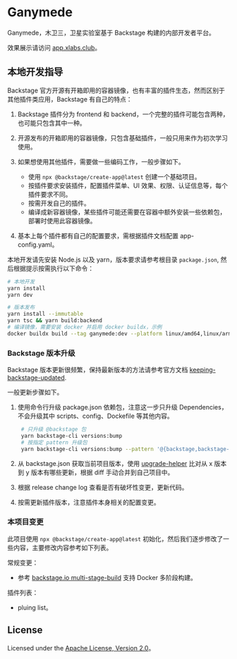# Ganymede

Ganymede，木卫三，卫星实验室基于 Backstage 构建的内部开发者平台。

效果展示请访问 [app.xlabs.club](https://app.xlabs.club)。

## 本地开发指导

Backstage 官方开源有开箱即用的容器镜像，也有丰富的插件生态，然而区别于其他插件类应用，Backstage 有自己的特点：

1. Backstage 插件分为 frontend 和 backend，一个完整的插件可能包含两种，也可能只包含其中一种。
2. 开源发布的开箱即用的容器镜像，只包含基础插件，一般只用来作为初次学习使用。
3. 如果想使用其他插件，需要做一些编码工作，一般步骤如下。

    - 使用 `npx @backstage/create-app@latest` 创建一个基础项目。
    - 按插件要求安装插件，配置插件菜单、UI 效果、权限、认证信息等，每个插件要求不同。
    - 按需开发自己的插件。
    - 编译成新容器镜像，某些插件可能还需要在容器中额外安装一些依赖包，部署时使用此容器镜像。

4. 基本上每个插件都有自己的配置要求，需根据插件文档配置 app-config.yaml。

本地开发请先安装 Node.js 以及 yarn，版本要求请参考根目录 `package.json`, 然后根据提示按需执行以下命令：

```sh
# 本地开发
yarn install
yarn dev

# 版本发布
yarn install --immutable
yarn tsc && yarn build:backend
# 编译镜像，需要安装 docker 并启用 docker buildx，示例
docker buildx build --tag ganymede:dev --platform linux/amd64,linux/arm64 --load
```

### Backstage 版本升级

Backstage 版本更新很频繁，保持最新版本的方法请参考官方文档 [keeping-backstage-updated](https://backstage.io/docs/getting-started/keeping-backstage-updated/).

一般更新步骤如下。

1. 使用命令行升级 package.json 依赖包，注意这一步只升级 Dependencies，不会升级其中 scripts、config、Dockefile 等其他内容。

    ```sh
     # 只升级 @backstage 包
     yarn backstage-cli versions:bump
     # 按指定 pattern 升级包
     yarn backstage-cli versions:bump --pattern '@{backstage,backstage-community}/*'
    ```

2. 从 backstage.json 获取当前项目版本，使用 [upgrade-helper](https://backstage.github.io/upgrade-helper/?from=1.30.0&to=1.31.1) 比对从 x 版本到 y 版本有哪些更新，根据 diff 手动合并到自己项目中。
3. 根据 release change log 查看是否有破坏性变更，更新代码。
4. 按需更新插件版本，注意插件本身相关的配置变更。

### 本项目变更

此项目使用 `npx @backstage/create-app@latest` 初始化，然后我们逐步修改了一些内容，主要修改内容参考如下列表。

常规变更：

- 参考 [backstage.io multi-stage-build](https://backstage.io/docs/deployment/docker/#multi-stage-build) 支持 Docker 多阶段构建。

插件列表：

- pluing list。

## License

Licensed under the [Apache License, Version 2.0]( http://www.apache.org/licenses/LICENSE-2.0)。
